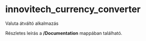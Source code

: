 # innovitech_currency_converter

Valuta átváltó alkalmazás

Részletes leírás a **/Documentation** mappában található.
